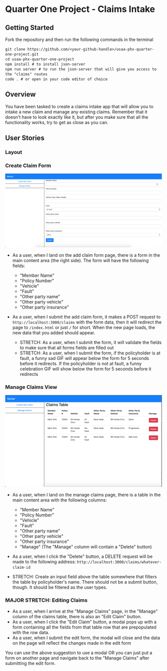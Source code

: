 # Quarter One Project - Claims Intake

## Getting Started

Fork the repository and then run the following commands in the terminal

```shell
git clone https://github.com/<your-github-handle>/usaa-phx-quarter-one-project.git
cd usaa-phx-quarter-one-project
npm install # to install json-server
npm run server # to run the json-server that will give you access to the "claims" routes
code . # or open in your code editor of choice
```

## Overview

You have been tasked to create a claims intake app that will allow you to intake a new claim and manage any existing claims. Remember that it doesn't have to look exactly like it, but after you make sure that all the functionality works, try to get as close as you can.

## User Stories

### Layout

<!-- - As a user, when I land on ^any page^, I see a 
  *navbar on the top and the 
    *area below contains a 
      *left and right section. 

The left section is the 
  *sidebar navigation that has the 
    *two links we can click on to take us to different pages. 

The right section is the 
  *main content area. (See diagrams below for a visual representation)

- As a user, when I click on the "Create New Claim" link on the left side, it takes me to `/new-claim.html`

- As a user, when I click on the "Manage Claims" link on the left side, it takes me to `/index.html` or just `/` for short -->

### Create Claim Form

![create claims](/create-claim.png)

- As a user, when I land on the add claim form page, there is a form in the main content area (the right side). The form will have the following fields:
  - "Member Name"
  - "Policy Number"
  - "Vehicle"
  - "Fault"
  - "Other party name"
  - "Other party vehicle"
  - "Other party insurance"

- As a user, when I submit the add claim form, it makes a POST request to `http://localhost:3000/claims` with the form data, then it will redirect the page to `/index.html` or just `/` for short. When the new page loads, the new data that you added should appear.

  - STRETCH: As a user, when I submit the form, it will validate the fields to make sure that all forms fields are filled out
  - STRETCH: As a user, when I submit the form, if the policyholder is at fault, a funny sad GIF will appear below the form for 5 seconds before it redirects. If the policyholder is not at fault, a funny celebration GIF will show below the form for 5 seconds before it redirects

### Manage Claims View

![manage claims](/manage-claims.png)

- As a user, when I land on the manage claims page, there is a table in the main content area with the following columns:
  - "Member Name"
  - "Policy Number"
  - "Vehicle"
  - "Fault"
  - "Other party name"
  - "Other party vehicle"
  - "Other party insurance"
  - "Manage" (The "Manage" column will contain a "Delete" button)
- As a user, when I click the "Delete" button, a DELETE request will be made to the following address: `http://localhost:3000/claims/whatever-claim-id`

- STRETCH: Create an input field above the table somewhere that filters the table by policyholder's name. There should not be a submit button, though. It should be filtered as the user types.

### MAJOR STRETCH: Editing Claims

- As a user, when I arrive at the "Manage Claims" page, in the "Manage" column of the claims table, there is also an "Edit Claim" button.
- As a user, when I click the "Edit Claim" button, a modal pops up with a form containing all the fields from that table row that are prepopulated with the row data.
- As a user, when I submit the edit form, the modal will close and the data on the page will reflect the changes made in the edit form

You can use the above suggestion to use a modal OR you can just put a form on another page and navigate back to the "Manage Claims" after submitting the edit form.